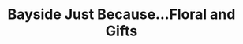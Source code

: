 ---
title: "Bayside Just Because...Floral and Gifts"
url: /spring-park/bayside-just-because-floral-and-gifts/
shop: Blumen
---